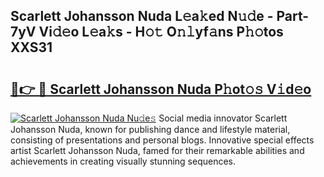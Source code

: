 ## Scarlett Johansson Nuda L𝚎a𝚔ed N𝚞𝚍e - Part-7yV Vi𝚍𝚎o L𝚎a𝚔s - H𝚘𝚝 O𝚗𝚕yf𝚊ns P𝚑𝚘tos XXS31

# <h2><a href="http://kf50j9.oniu.top/?m=Scarlett+Johansson+Nuda">🔗👉 🔴 Scarlett Johansson Nuda P𝚑ot𝚘𝚜 V𝚒d𝚎o</a></h2>

[![Scarlett Johansson Nuda Nu𝚍e𝚜](https://i.imgur.com/0qMVB7G.gif)](http://kf50j9.oniu.top/?m=Scarlett+Johansson+Nuda)
Social media innovator Scarlett Johansson Nuda, known for publishing dance and lifestyle material, consisting of presentations and personal blogs. Innovative special effects artist Scarlett Johansson Nuda, famed for their remarkable abilities and achievements in creating visually stunning sequences.  

